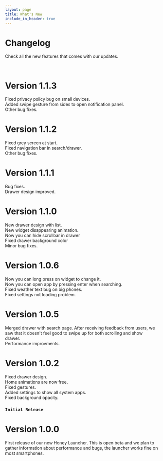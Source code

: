 ```yaml
---
layout: page
title: What's New
include_in_header: true
---
```


# Changelog
Check all the new features that comes with our updates. 

<br>

# **Version 1.1.3**
Fixed privacy policy bug on small devices. <br>
Added swipe gesture from sides to open notification panel. <br>
Other bug fixes. <br>

# **Version 1.1.2**
Fixed grey screen at start. <br>
Fixed navigation bar in search/drawer. <br>
Other bug fixes. <br>

# **Version 1.1.1**
Bug fixes. <br>
Drawer design improved. <br>

# **Version 1.1.0**
New drawer design with list. <br>
New widget disappearing animation. <br>
Now you can hide scrollbar in drawer <br>
Fixed drawer background color <br>
Minor bug fixes.

# **Version 1.0.6**
Now you can long press on widget to change it. <br>
Now you can open app by pressing enter when searching. <br>
Fixed weather text bug on big phones. <br>
Fixed settings not loading problem.



# **Version 1.0.5**
Merged drawer with search page. After receiving feedback from users, we saw that it doesn't feel good to swipe up for both scrolling and show drawer. <br>
Performance improvments.


# **Version 1.0.2**
Fixed drawer design. <br>
Home animations are now free.<br>
Fixed gestures.<br>
Added settings to show all system apps.<br>
Fixed background opacity.<br>


### `Initial Release`
# **Version 1.0.0**
First release of our new Honey Launcher. This is open beta and we plan to gather information about performance and bugs, the launcher works fine on most smartphones.


<br>

